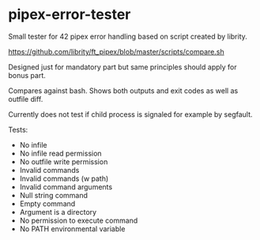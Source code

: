 # pipex-error-tester

Small tester for 42 pipex error handling based on script created by librity. 

https://github.com/librity/ft_pipex/blob/master/scripts/compare.sh

Designed just for mandatory part but same principles should apply for bonus part.

Compares against bash. Shows both outputs and exit codes as well as outfile diff.

Currently does not test if child process is signaled for example by segfault.

Tests:

- No infile
- No infile read permission
- No outfile write permission
- Invalid commands
- Invalid commands (w path)
- Invalid command arguments
- Null string command
- Empty command
- Argument is a directory
- No permission to execute command
- No PATH environmental variable
